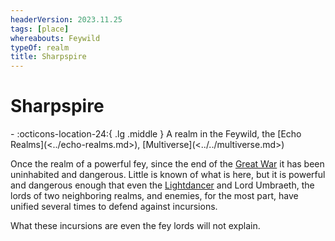 ```yaml
---
headerVersion: 2023.11.25
tags: [place]
whereabouts: Feywild
typeOf: realm
title: Sharpspire
---
```

# Sharpspire
<div class="grid cards ext-narrow-margin ext-one-column" markdown>
-    :octicons-location-24:{ .lg .middle } A realm in the Feywild, the [Echo Realms](<../echo-realms.md>), [Multiverse](<../../multiverse.md>)  
</div>


Once the realm of a powerful fey, since the end of the [Great War](<../../../../events/1500s/great-war.md>) it has been uninhabited and dangerous. Little is known of what is here, but it is powerful and dangerous enough that even the [Lightdancer](<../../../../people/extraplanar-powers/lightdancer.md>) and Lord Umbraeth, the lords of two neighboring realms, and enemies, for the most part, have unified several times to defend against incursions.

What these incursions are even the fey lords will not explain.